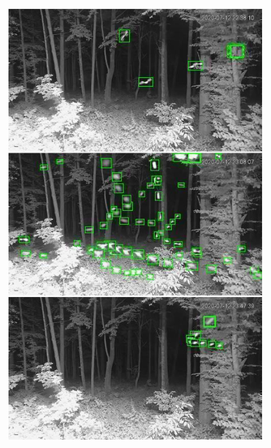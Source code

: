 ![20200712-223741-230746](in/20200712/20200712-223741-230746_0_.jpg)
![20200712-230751-233756](in/20200712/20200712-230751-233756_0_.jpg)
![20200712-233801-000001](in/20200712/20200712-233801-000001_0_.jpg)
